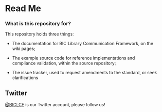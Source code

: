 # Read Me #

### What is this repository for? ###

This repository holds three things:

 * The documentation for BIC Library Communication Framework, on the wiki pages;

 * The example source code for reference implementations and compliance validation, within the source repository;

 * The issue tracker, used to request amendments to the standard, or seek clarifications

## Twitter ##
[@BICLCF](http://twitter.com/bic_lcf) is our Twitter account, please follow us!
